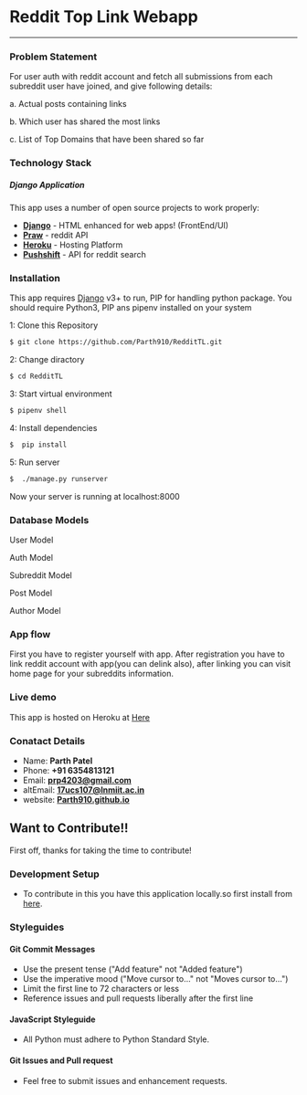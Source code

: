 # Reddit Top Link Webapp
---------------------------------------
### Problem Statement
For user auth with reddit account and fetch all submissions from each subreddit user have joined, and give following details:

a. Actual posts containing links

b. Which user has shared the most links

c. List of Top Domains that have been shared so far


### Technology Stack
##### Django Application
This app uses a number of open source projects to work properly:
* **[Django](https://www.djangoproject.com/)** - HTML enhanced for web apps! (FrontEnd/UI)
* **[Praw](https://praw.readthedocs.io/)** - reddit API
* **[Heroku](https://dashboard.heroku.com)** - Hosting Platform
* **[Pushshift](https://pushshift.io/)** - API for reddit search


### Installation

This app requires [Django](https://www.djangoproject.com/) v3+ to run, PIP for handling python package. You should require Python3, PIP ans pipenv installed on your system

1: Clone this Repository
```sh
$ git clone https://github.com/Parth910/RedditTL.git
```
2: Change diractory
```sh
$ cd RedditTL
```
3: Start virtual environment

```sh
$ pipenv shell
```

4: Install dependencies

```sh
$  pip install
```
5: Run server

```sh
$  ./manage.py runserver
```
Now your server is running at localhost:8000

### Database Models

User Model

Auth Model

Subreddit Model

Post Model

Author Model

### App flow

First you have to register yourself with app. After registration you have to link reddit account with app(you can delink also), after linking you can visit home page for your subreddits information.

### Live demo
This app is hosted on Heroku at [Here](https://reddit-tl.herokuapp.com/)

### Conatact Details
* Name: **Parth Patel**
* Phone: **+91 6354813121**
* Email: **prp4203@gmail.com**
* altEmail: **17ucs107@lnmiit.ac.in**
* website: **[Parth910.github.io](https://Parth910.github.io)**

## Want to Contribute!!
  First off, thanks for taking the time to contribute! 


### Development Setup
* To contribute in this you have this application locally.so first install from [here](https://github.com/Parth910/RedditTL/blob/master/README.md#installation).
### Styleguides

#### Git Commit Messages

* Use the present tense ("Add feature" not "Added feature")
* Use the imperative mood ("Move cursor to..." not "Moves cursor to...")
* Limit the first line to 72 characters or less
* Reference issues and pull requests liberally after the first line

#### JavaScript Styleguide

* All Python must adhere to Python Standard Style.
#### Git Issues and Pull request
 * Feel free to submit issues and enhancement requests.

